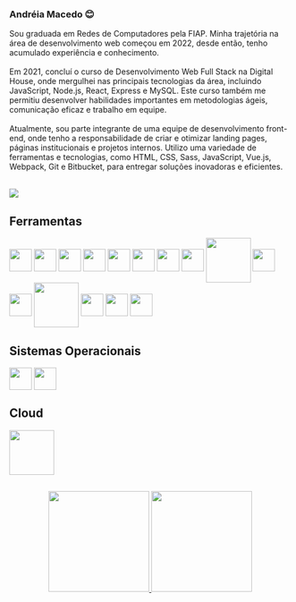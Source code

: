### Andréia Macedo 😊

Sou graduada em Redes de Computadores pela FIAP. Minha trajetória na área de desenvolvimento web começou em 2022, desde então, tenho acumulado experiência e conhecimento.<br><br>
Em 2021, concluí o curso de Desenvolvimento Web Full Stack na Digital House, onde mergulhei nas principais tecnologias da área, incluindo JavaScript, Node.js, React, Express e MySQL. Este curso também me permitiu desenvolver habilidades importantes em metodologias ágeis, comunicação eficaz e trabalho em equipe.
<br><br>
Atualmente, sou parte integrante de uma equipe de desenvolvimento front-end, onde tenho a responsabilidade de criar e otimizar landing pages, páginas institucionais e projetos internos. Utilizo uma variedade de ferramentas e tecnologias, como HTML, CSS, Sass, JavaScript, Vue.js, Webpack, Git e Bitbucket, para entregar soluções inovadoras e eficientes.
<br><br>

<div>
  <a href="https://www.linkedin.com/in/andreiiamac/" target="_blank" ><img src="https://img.shields.io/badge/-LinkedIn-%230077B5?style=for-the-badge&logo=linkedin&logoColor=white"></a>
<div>

  <h2>Ferramentas</h2>
  <div style="display: inline_block">
  <a href="#"><img align="center" width="40" src="https://cdn.jsdelivr.net/gh/devicons/devicon@latest/icons/javascript/javascript-original.svg" /></a>
  <a href="#"><img align="center" width="40" src="https://cdn.jsdelivr.net/gh/devicons/devicon@latest/icons/react/react-original-wordmark.svg" /></a>
  <a href="#"><img align="center" width="40" src="https://cdn.jsdelivr.net/gh/devicons/devicon@latest/icons/vuejs/vuejs-original-wordmark.svg" /></a>
  <a href="#"><img align="center" width="40" src="https://cdn.jsdelivr.net/gh/devicons/devicon@latest/icons/jquery/jquery-original.svg" /></a>
  <a href="#"><img align="center" width="40" src="https://cdn.jsdelivr.net/gh/devicons/devicon@latest/icons/nodejs/nodejs-original-wordmark.svg" /></a>    
  <a href="#"><img align="center" width="40" src="https://cdn.jsdelivr.net/gh/devicons/devicon@latest/icons/html5/html5-plain-wordmark.svg" /></a>
  <a href="#"><img align="center" width="40" src="https://cdn.jsdelivr.net/gh/devicons/devicon@latest/icons/css3/css3-plain-wordmark.svg" /></a>
  <a href="#"><img align="center" width="40" src="https://cdn.jsdelivr.net/gh/devicons/devicon@latest/icons/sass/sass-original.svg" /></a>
  <a href="#"><img align="center" width="80" src="https://cdn.jsdelivr.net/gh/devicons/devicon@latest/icons/tailwindcss/tailwindcss-original-wordmark.svg" /></a>
  <a href="#"><img align="center" width="40" src="https://cdn.jsdelivr.net/gh/devicons/devicon@latest/icons/bootstrap/bootstrap-original-wordmark.svg" /></a>
  <a href="#"><img align="center" width="40" src="https://cdn.jsdelivr.net/gh/devicons/devicon@latest/icons/wordpress/wordpress-plain.svg" /></a>
  <a href="#"><img align="center" width="80" src="https://cdn.jsdelivr.net/gh/devicons/devicon@latest/icons/axios/axios-plain-wordmark.svg" /></a>
  <a href="#"><img align="center" width="40" src="https://cdn.jsdelivr.net/gh/devicons/devicon@latest/icons/bitbucket/bitbucket-original-wordmark.svg" /></a>
  <a href="#"><img align="center" width="40" src="https://cdn.jsdelivr.net/gh/devicons/devicon@latest/icons/figma/figma-original.svg" /></a>
  <a href="#"><img align="center" width="40" src="https://cdn.jsdelivr.net/gh/devicons/devicon@latest/icons/photoshop/photoshop-original.svg" /></a>
  
  <h2>Sistemas Operacionais</h2>
  <a href="#"><img align="center" width="40" src="https://cdn.jsdelivr.net/gh/devicons/devicon@latest/icons/linux/linux-original.svg" /></a>
  <a href="#"><img align="center" width="40" src="https://cdn.jsdelivr.net/gh/devicons/devicon@latest/icons/windows11/windows11-original.svg" /></a>
   
  <h2>Cloud</h2>
  <a href="#"><img align="center" width="80" src="https://cdn.jsdelivr.net/gh/devicons/devicon@latest/icons/azure/azure-original-wordmark.svg" /></a>
<div>

##
  
<div align="center">
  <a href="https://github.com/deiiamac">
  <img height="180em" src="https://github-readme-stats.vercel.app/api?username=deiiamac&show_icons=true&theme=panda&include_all_commits=true&count_private=true"/>
  <img height="180em" src="https://github-readme-stats.vercel.app/api/top-langs/?username=deiiamac&layout=compact&langs_count=7&theme=panda"/>
</div>
